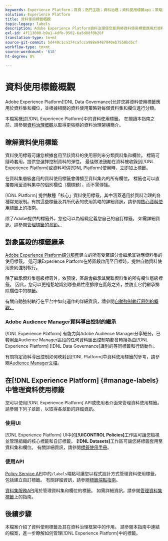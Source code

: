 ```yaml
---
keywords: Experience Platform；首頁；熱門主題；資料治理；資料使用標籤api；策略服務api；資料使用標籤概述
solution: Experience Platform
title: 資料使用標籤概觀
topic-legacy: labels
description: Adobe Experience Platform資料治理使您能夠將資料使用標籤應用於資料集和欄位，並根據相關資料使用策略對每個資料集和欄位進行分類。 本檔案概述Experience Platform中的資料使用標籤。
exl-id: 4f113000-b9a1-4dfb-9502-6a5d08f0b26f
translation-type: tm+mt
source-git-commit: 5d449c1ca174cafcca988e9487940eb7550bd5cf
workflow-type: tm+mt
source-wordcount: '618'
ht-degree: 0%

---
```


# 資料使用標籤概觀

Adobe Experience Platform[!DNL Data Governance]允許您將資料使用標籤應用於資料集和欄位，並根據相關的資料使用策略對每個資料集和欄位進行分類。

本檔案概述[!DNL Experience Platform]中的資料使用標籤。 在閱讀本指南之前，請參閱[資料治理概觀](../home.md)以取得更強穩的資料治理架構簡介。

## 瞭解資料使用標籤

資料使用標籤可讓您根據套用至該資料的使用原則來分類資料集和欄位。 標籤可隨時套用，提供您選擇控制資料的彈性。 最佳做法鼓勵在資料被收錄到[!DNL Experience Platform]或資料可供[!DNL Platform]使用時，立即加上標籤。

在資料集層級套用的資料使用標籤會傳播至資料集內的所有欄位。 標籤也可以直接套用至資料集中的個別欄位（欄標題），而不需傳播。

[!DNL Platform] 提供數種「核心」資料使用標籤，其中涵蓋適用於資料治理的各種常見限制。有關這些標籤及其所代表的使用策略的詳細資訊，請參閱[核心資料使用標籤](reference.md)上的指南。

除了Adobe提供的標籤外，您也可以為組織定義您自己的自訂標籤。 如需詳細資訊，請參閱[管理標籤的章節。](#manage-labels)

## 對象區段的標籤繼承

[Adobe Experience Platform細分服務](../../segmentation/home.md)建立的所有受眾細分會繼承其對應資料集的使用標籤。 這可讓Experience Platform在將區段啟用至目標時，提供自動資料使用原則強制執行。

除了繼承資料集層級標籤外，依預設，區段會繼承其關聯資料集的所有欄位層級標籤。 因此，您可以更輕鬆地識別哪些屬性應排除在區段之外，並防止它們繼承排除欄位中的標籤。

有關自動強制執行在平台中如何運作的詳細資訊，請參閱[自動強制執行原則的概觀。](../enforcement/auto-enforcement.md)

### Adobe Audience Manager資料導出控制的繼承

[!DNL Experience Platform] 有能力與Adobe Audience Manager分享細分。已套用至Audience Manager區段的任何資料匯出控制項都會轉換為由[!DNL Experience Platform] [!DNL Data Governance]識別的等同標籤和行銷動作。

有關特定資料導出控制如何映射到[!DNL Platform]中資料使用標籤的參考，請參閱[Audience Manager文檔](https://experienceleague.adobe.com/docs/audience-manager/user-guide/implementation-integration-guides/integration-experience-platform/aam-aep-audience-sharing.html#aam-data-export-control-in-aep)。

## 在[!DNL Experience Platform] {#manage-labels}中管理資料使用標籤

您可以使用[!DNL Experience Platform] API或使用者介面來管理資料使用標籤。 請參閱下列子章節，以取得各章節的詳細資訊。

### 使用UI

[!DNL Experience Platform] UI中的&#x200B;**[!UICONTROL Policies]**&#x200B;工作區可讓您檢視並管理組織的核心標籤和自訂標籤。 **[!DNL Datasets]**&#x200B;工作區可讓您將標籤套用至資料集和欄位。 有關詳細資訊，請參閱[標籤使用手冊](user-guide.md)。

### 使用API

[Policy Service API](https://www.adobe.io/apis/experienceplatform/home/api-reference.html#!acpdr/swagger-specs/dule-policy-service.yaml)中的`/labels`端點可讓您以程式設計方式管理資料使用標籤，包括建立自訂標籤。 有關詳細資訊，請參閱[標籤端點指南](../api/labels.md)。

[資料集服務API](https://www.adobe.io/apis/experienceplatform/home/api-reference.html#!acpdr/swagger-specs/dataset-service.yaml)用於管理資料集和欄位的標籤。 如需詳細資訊，請參閱[管理資料集標籤](./dataset-api.md)上的指南。

## 後續步驟

本檔案介紹了資料使用標籤及其在資料治理框架中的作用。 請參閱本指南中連結的檔案，進一步瞭解如何管理[!DNL Experience Platform]中的標籤。
